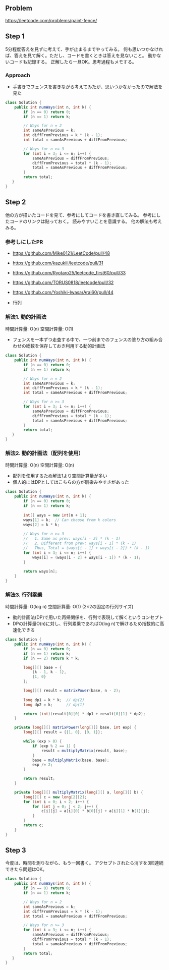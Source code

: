 ## Problem
https://leetcode.com/problems/paint-fence/

## Step 1
5分程度答えを見ずに考えて、手が止まるまでやってみる。
何も思いつかなければ、答えを見て解く。ただし、コードを書くときは答えを見ないこと。
動かないコードも記録する。
正解したら一旦OK。思考過程もメモする。

### Approach
* 手書きでフェンスを書きながら考えてみたが、思いつかなかったので解法を見た

```java
class Solution {
    public int numWays(int n, int k) {
        if (n == 0) return 0;
        if (n == 1) return k;

        // Ways for n = 2
        int sameAsPrevious = k;
        int diffFromPrevious = k * (k - 1);
        int total = sameAsPrevious + diffFromPrevious;

        // Ways for n >= 3
        for (int i = 3; i <= n; i++) {
            sameAsPrevious = diffFromPrevious;
            diffFromPrevious = total * (k - 1);
            total = sameAsPrevious + diffFromPrevious;
        }
        return total;
   }
}
```

## Step 2
他の方が描いたコードを見て、参考にしてコードを書き直してみる。
参考にしたコードのリンクは貼っておく。
読みやすいことを意識する。
他の解法も考えみる。

### 参考しにしたPR
* https://github.com/Mike0121/LeetCode/pull/48
* https://github.com/kazukiii/leetcode/pull/31
* https://github.com/Ryotaro25/leetcode_first60/pull/33
* https://github.com/TORUS0818/leetcode/pull/32
* https://github.com/Yoshiki-Iwasa/Arai60/pull/44

* 行列

### 解法1. 動的計画法
時間計算量: O(n)
空間計算量: O(1)

* フェンスを一本ずつ走査する中で、一つ前までのフェンスの塗り方の組み合わせの総数を保存しておき利用する動的計画法

```java
class Solution {
    public int numWays(int n, int k) {
        if (n == 0) return 0;
        if (n == 1) return k;

        // Ways for n = 2
        int sameAsPrevious = k;
        int diffFromPrevious = k * (k - 1);
        int total = sameAsPrevious + diffFromPrevious;

        // Ways for n >= 3
        for (int i = 3; i <= n; i++) {
            sameAsPrevious = diffFromPrevious;
            diffFromPrevious = total * (k - 1);
            total = sameAsPrevious + diffFromPrevious;
        }
        return total;
   }
}
```

### 解法2. 動的計画法（配列を使用）
時間計算量: O(n)
空間計算量: O(n)

* 配列を使用するため解法1より空間計算量が多い
* 個人的にはDPとしてはこちらの方が馴染みやすさがあった

```java
class Solution {
    public int numWays(int n, int k) {
        if (n == 0) return 0;
        if (n == 1) return k;
        
        int[] ways = new int[n + 1];
        ways[1] = k;  // Can choose from k colors
        ways[2] = k * k;
        
        // Ways for n >= 3
        //   1. Same as prev: ways[i - 2] * (k - 1)
        //   2. Different from prev: ways[i - 1] * (k - 1)
        //   Thus, Total = (ways[i - 1] + ways[i - 2]) * (k - 1)
        for (int i = 3; i <= n; i++) {
            ways[i] = (ways[i - 2] + ways[i - 1]) * (k - 1);
        }
        
        return ways[n];
    }
}
```

### 解法3. 行列累乗
時間計算量: O(log n)
空間計算量: O(1) (2×2の固定の行列サイズ)

* 動的計画法(DP)で用いた再帰関係を、行列で表現して解くというコンセプト
* DPの計算量O(n)に対し、行列累乗であればO(log n)で解けるため指数的に高速化できる


```java
class Solution {
    public int numWays(int n, int k) {
        if (n == 0) return 0;
        if (n == 1) return k;
        if (n == 2) return k * k;

        long[][] base = {
            {k - 1, k - 1},
            {1, 0}
        };

        long[][] result = matrixPower(base, n - 2);
        
        long dp1 = k * k;  // dp(2)
        long dp2 = k;      // dp(1)

        return (int)(result[0][0] * dp1 + result[0][1] * dp2);
    }

    private long[][] matrixPower(long[][] base, int exp) {
        long[][] result = {{1, 0}, {0, 1}};

        while (exp > 0) {
            if (exp % 2 == 1) {
                result = multiplyMatrix(result, base);
            }
            base = multiplyMatrix(base, base);
            exp /= 2;
        }

        return result;
    }

    private long[][] multiplyMatrix(long[][] a, long[][] b) {
        long[][] c = new long[2][2];
        for (int i = 0; i < 2; i++) {
            for (int j = 0; j < 2; j++) {
                c[i][j] = a[i][0] * b[0][j] + a[i][1] * b[1][j];
            }
        }
        return c;
    }
}
```


## Step 3
今度は、時間を測りながら、もう一回書く。
アクセプトされたら消すを3回連続できたら問題はOK。

```java
class Solution {
    public int numWays(int n, int k) {
        if (n == 0) return 0;
        if (n == 1) return k;

        // Ways for n = 2
        int sameAsPrevious = k;
        int diffFromPrevious = k * (k - 1);
        int total = sameAsPrevious + diffFromPrevious;

        // Ways for n >= 3
        for (int i = 3; i <= n; i++) {
            sameAsPrevious = diffFromPrevious;
            diffFromPrevious = total * (k - 1);
            total = sameAsPrevious + diffFromPrevious;
        }
        return total;
   }
}
```
